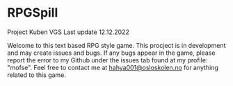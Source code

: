 # RPGSpill
Project Kuben VGS
Last update 12.12.2022

Welcome to this text based RPG style game. This procject is in development and may create issues and bugs. If any bugs appear in the game, please report the error to my Github under the issues tab found at my profile: "mofse". Feel free to contact me at hahya001@osloskolen.no for anything related to this game. 

